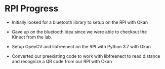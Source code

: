# RPI Progress

- Initially looked for a bluetooth library to setup on the RPI with Okan

- Gave up on the bluetooth idea since we were able to checkout the Kinect from the lab. 

- Setup OpenCV and libfreenect on the RPI with Python 3.7 with Okan

- Converted our preexisting code to work with libfreenect to read distance and recognize a QR code from our RPI with Okan

